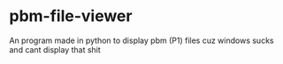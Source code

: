 # pbm-file-viewer
 
An program made in python to display pbm (P1) files cuz windows sucks and cant display that shit
